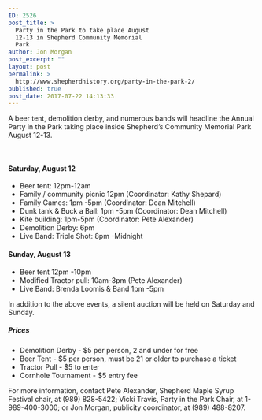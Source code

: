 ```yaml
---
ID: 2526
post_title: >
  Party in the Park to take place August
  12-13 in Shepherd Community Memorial
  Park
author: Jon Morgan
post_excerpt: ""
layout: post
permalink: >
  http://www.shepherdhistory.org/party-in-the-park-2/
published: true
post_date: 2017-07-22 14:13:33
---
```

A beer tent, demolition derby, and numerous bands will headline the Annual Party in the Park taking place inside Shepherd’s Community Memorial Park August 12-13.

&nbsp;
<h4>Saturday, August 12</h4>
<ul>
 	<li>Beer tent: 12pm-12am</li>
 	<li>Family / community picnic 12pm (Coordinator: Kathy Shepard)</li>
 	<li>Family Games: 1pm -5pm (Coordinator: Dean Mitchell)</li>
 	<li>Dunk tank &amp; Buck a Ball: 1pm -5pm (Coordinator: Dean Mitchell)</li>
 	<li>Kite building: 1pm-5pm (Coordinator: Pete Alexander)</li>
 	<li>Demolition Derby: 6pm</li>
 	<li>Live Band: Triple Shot: 8pm -Midnight</li>
</ul>
<h4>Sunday, August 13</h4>
<ul>
 	<li>Beer tent 12pm -10pm</li>
 	<li>Modified Tractor pull: 10am-3pm (Pete Alexander)</li>
 	<li>Live Band: Brenda Loomis &amp; Band 1pm -5pm</li>
</ul>
<div></div>
In addition to the above events, a silent auction will be held on Saturday and Sunday.
<h5>Prices</h5>
<ul>
 	<li>Demolition Derby - $5 per person, 2 and under for free</li>
 	<li>Beer Tent - $5 per person, must be 21 or older to purchase a ticket</li>
 	<li>Tractor Pull - $5 to enter</li>
 	<li>Cornhole Tournament - $5 entry fee</li>
</ul>
For more information, contact Pete Alexander, Shepherd Maple Syrup Festival chair, at (989) 828-5422; Vicki Travis, Party in the Park Chair, at 1-989-400-3000; or Jon Morgan, publicity coordinator, at (989) 488-8207.